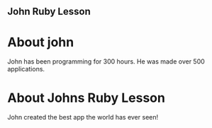 John Ruby Lesson
---

# About john

John has been programming for 300 hours. He was made over 500 applications. 
# About Johns Ruby Lesson

John created the best app the world has ever seen!


